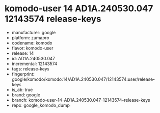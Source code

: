 # komodo-user 14 AD1A.240530.047 12143574 release-keys
- manufacturer: google
- platform: zumapro
- codename: komodo
- flavor: komodo-user
- release: 14
- id: AD1A.240530.047
- incremental: 12143574
- tags: release-keys
- fingerprint: google/komodo/komodo:14/AD1A.240530.047/12143574:user/release-keys
- is_ab: true
- brand: google
- branch: komodo-user-14-AD1A.240530.047-12143574-release-keys
- repo: google_komodo_dump
